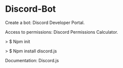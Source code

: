 # Discord-Bot

<p>Create a bot: Discord Developer Portal.</p>
<p>Access to permissions: Discord Permissions Calculator.</p>
<p>> $ Npm init  </p>
<p>> $ Npm install discord.js</p>

<p>Documentation: Discord.js</p>
